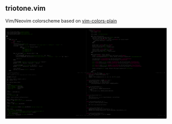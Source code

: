 triotone.vim
------------

Vim/Neovim colorscheme based on [vim-colors-plain](https://github.com/NerdyPepper/vim-colors-plain)


![scrot](https://raw.githubusercontent.com/ttr3dp/triotone.vim/master/scrots/1.png)
